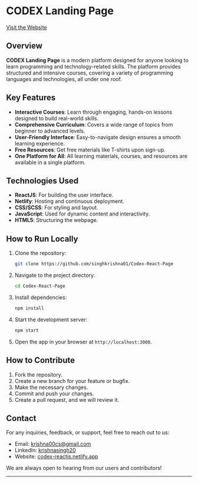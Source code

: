 # CODEX Landing Page

[Visit the Website](https://codex-reactjs.netlify.app/)

## Overview

**CODEX Landing Page** is a modern platform designed for anyone looking to learn programming and technology-related skills. The platform provides structured and intensive courses, covering a variety of programming languages and technologies, all under one roof.

## Key Features

- **Interactive Courses**: Learn through engaging, hands-on lessons designed to build real-world skills.
- **Comprehensive Curriculum**: Covers a wide range of topics from beginner to advanced levels.
- **User-Friendly Interface**: Easy-to-navigate design ensures a smooth learning experience.
- **Free Resources**: Get free materials like T-shirts upon sign-up.
- **One Platform for All**: All learning materials, courses, and resources are available in a single platform.

## Technologies Used

- **ReactJS**: For building the user interface.
- **Netlify**: Hosting and continuous deployment.
- **CSS/SCSS**: For styling and layout.
- **JavaScript**: Used for dynamic content and interactivity.
- **HTML5**: Structuring the webpage.

## How to Run Locally

1. Clone the repository:
   ```bash
   git clone https://github.com/singhkrishna01/Codex-React-Page
   ```

2. Navigate to the project directory:
   ```bash
   cd Codex-React-Page
   ```

3. Install dependencies:
   ```bash
   npm install
   ```

4. Start the development server:
   ```bash
   npm start
   ```

5. Open the app in your browser at `http://localhost:3000`.

## How to Contribute

1. Fork the repository.
2. Create a new branch for your feature or bugfix.
3. Make the necessary changes.
4. Commit and push your changes.
5. Create a pull request, and we will review it.


## Contact

For any inquiries, feedback, or support, feel free to reach out to us:

- Email: [krishna00cs@gmail.com](mailto:krishna00cs@gmail.com)
- LinkedIn: [krishnasingh20](https://www.linkedin.com/in/krishnasingh20/)
- Website: [codex-reactjs.netlify.app](https://codex-reactjs.netlify.app/)
  
We are always open to hearing from our users and contributors!

---
